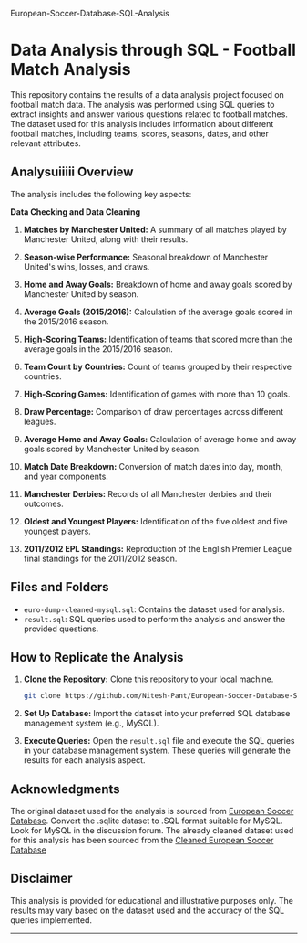 European-Soccer-Database-SQL-Analysis
# Data Analysis through SQL - Football Match Analysis

This repository contains the results of a data analysis project focused on football match data. The analysis was performed using SQL queries to extract insights and answer various questions related to football matches. The dataset used for this analysis includes information about different football matches, including teams, scores, seasons, dates, and other relevant attributes.

## Analysuiiiii Overview

The analysis includes the following key aspects:

**Data Checking and Data Cleaning**

1. **Matches by Manchester United:** A summary of all matches played by Manchester United, along with their results.

2. **Season-wise Performance:** Seasonal breakdown of Manchester United's wins, losses, and draws.

3. **Home and Away Goals:** Breakdown of home and away goals scored by Manchester United by season.

4. **Average Goals (2015/2016):** Calculation of the average goals scored in the 2015/2016 season.

5. **High-Scoring Teams:** Identification of teams that scored more than the average goals in the 2015/2016 season.

6. **Team Count by Countries:** Count of teams grouped by their respective countries.

7. **High-Scoring Games:** Identification of games with more than 10 goals.

8. **Draw Percentage:** Comparison of draw percentages across different leagues.

9. **Average Home and Away Goals:** Calculation of average home and away goals scored by Manchester United by season.

10. **Match Date Breakdown:** Conversion of match dates into day, month, and year components.

11. **Manchester Derbies:** Records of all Manchester derbies and their outcomes.

12. **Oldest and Youngest Players:** Identification of the five oldest and five youngest players.

13. **2011/2012 EPL Standings:** Reproduction of the English Premier League final standings for the 2011/2012 season.

## Files and Folders

- `euro-dump-cleaned-mysql.sql`: Contains the dataset used for analysis.
- `result.sql`: SQL queries used to perform the analysis and answer the provided questions.

## How to Replicate the Analysis

1. **Clone the Repository:** Clone this repository to your local machine.

   ```bash
   git clone https://github.com/Nitesh-Pant/European-Soccer-Database-SQL-Analysis.git
   ```

2. **Set Up Database:** Import the dataset into your preferred SQL database management system (e.g., MySQL).

3. **Execute Queries:** Open the `result.sql` file and execute the SQL queries in your database management system. These queries will generate the results for each analysis aspect.

## Acknowledgments

The original dataset used for the analysis is sourced from [European Soccer Database](https://www.kaggle.com/datasets/hugomathien/soccer).
Convert the .sqlite dataset to .SQL format suitable for MySQL. Look for MySQL in the discussion forum.
The already cleaned dataset used for this analysis has been sourced from the [Cleaned European Soccer Database](https://www.thatblokedadal.com/euro-dump-cleaned-mysql.sql.bz2)

## Disclaimer

This analysis is provided for educational and illustrative purposes only. The results may vary based on the dataset used and the accuracy of the SQL queries implemented.

---
